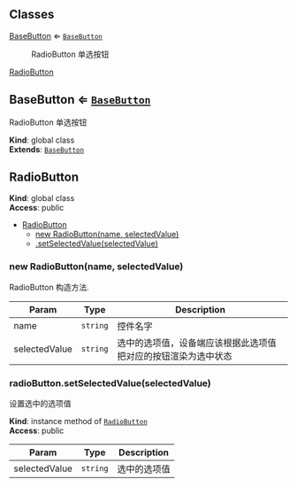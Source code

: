 ## Classes

<dl>
<dt><a href="#BaseButton">BaseButton</a> ⇐ <code><a href="#BaseButton">BaseButton</a></code></dt>
<dd><p>RadioButton 单选按钮</p>
</dd>
<dt><a href="#RadioButton">RadioButton</a></dt>
<dd></dd>
</dl>

<a name="BaseButton"></a>

## BaseButton ⇐ [<code>BaseButton</code>](#BaseButton)
RadioButton 单选按钮

**Kind**: global class  
**Extends**: [<code>BaseButton</code>](#BaseButton)  
<a name="RadioButton"></a>

## RadioButton
**Kind**: global class  
**Access**: public  

* [RadioButton](#RadioButton)
    * [new RadioButton(name, selectedValue)](#new_RadioButton_new)
    * [.setSelectedValue(selectedValue)](#RadioButton+setSelectedValue)

<a name="new_RadioButton_new"></a>

### new RadioButton(name, selectedValue)
RadioButton 构造方法.


| Param | Type | Description |
| --- | --- | --- |
| name | <code>string</code> | 控件名字 |
| selectedValue | <code>string</code> | 选中的选项值，设备端应该根据此选项值把对应的按钮渲染为选中状态 |

<a name="RadioButton+setSelectedValue"></a>

### radioButton.setSelectedValue(selectedValue)
设置选中的选项值

**Kind**: instance method of [<code>RadioButton</code>](#RadioButton)  
**Access**: public  

| Param | Type | Description |
| --- | --- | --- |
| selectedValue | <code>string</code> | 选中的选项值 |

